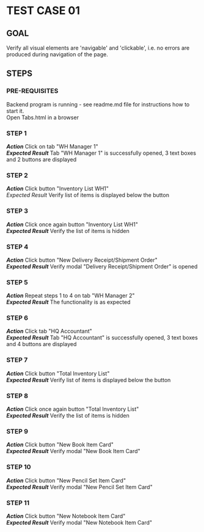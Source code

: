 # TEST CASE 01 #

## GOAL ##

Verify all visual elements are 'navigable' and 'clickable', i.e. no errors are produced during navigation of the page.

## STEPS ##

### PRE-REQUISITES ###

Backend program is running - see readme.md file for instructions how to start it.  
Open Tabs.html in a browser

### STEP 1 ###

***Action*** Click on tab "WH Manager 1"  
***Expected Result*** Tab "WH Manager 1" is successfully opened, 3 text boxes and 2 buttons are displayed  

### STEP 2 ###

***Action*** Click button "Inventory List WH1"  
*Expected Result* Verify list of items is displayed below the button  

### STEP 3 ###

***Action*** Click once again button "Inventory List WH1"  
***Expected Result*** Verify the list of items is hidden  

### STEP 4 ###

***Action*** Click button "New Delivery Receipt/Shipment Order"  
***Expected Result*** Verify modal "Delivery Receipt/Shipment Order" is opened  

### STEP 5 ###

***Action*** Repeat steps 1 to 4 on tab "WH Manager 2"  
***Expected Result*** The functionality is as expected  

### STEP 6 ###

***Action*** Click tab "HQ Accountant"  
***Expected Result*** Tab "HQ Accountant" is successfully opened, 3 text boxes and 4 buttons are displayed  

### STEP 7 ###

***Action*** Click button "Total Inventory List"  
***Expected Result*** Verify list of items is displayed below the button  

### STEP 8 ###

***Action*** Click once again button "Total Inventory List"  
***Expected Result*** Verify the list of items is hidden  

### STEP 9 ###

***Action*** Click button "New Book Item Card"  
***Expected Result*** Verify modal "New Book Item Card"  

### STEP 10 ###

***Action*** Click button "New Pencil Set Item Card"  
***Expected Result*** Verify modal "New Pencil Set Item Card"  

### STEP 11 ###

***Action*** Click button "New Notebook Item Card"  
***Expected Result*** Verify modal "New Notebook Item Card"  